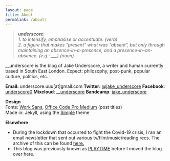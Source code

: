 ```yaml
---
layout: page
title: About
permalink: /about/
---
```


>**_underscore_**:  
*1. to intensify, emphasise or accentuate. (verb)*    
*2. a figure that makes "present" what was "absent", but only through maintaining an absence-in-a-presence, and a presence-in-an-absence. (e.g.: ___) (noun)*

\__underscore is the blog of Jake Underscore, a writer and human currently based in South East London. Expect: philosophy, post-punk, popular culture, politics, etc.

**Email:** underscore.uuu[at]gmail.com
**Twitter:** [@jake_underscore](https://twitter.com/jake_underscore)
**Facebook**: [underscore0](https://www.facebook.com/underscore0)
**Mixcloud**: [\__underscore](https://www.mixcloud.com/jake_underscore/)
**Bandcamp**: [jake_underscore](https://bandcamp.com/jake_underscore/)

**Design**  
Fonts: [Work Sans](https://fonts.google.com/specimen/Work+Sans), [Office Code Pro Medium](https://github.com/nathco/Office-Code-Pro) (post titles)  
Made in: Jekyll, using the [Simple](https://github.com/wild-flame/jekyll-simple) theme

**Elsewhere**
* During the lockdown that occurred to fight the Covid-19 crisis, I ran an email newsletter that sent out various tv/film/music/reading recs. The archive of this can be found [here.](https://playtime.substack.com/)
* This blog was previously known as [PLAYTIME](https://play--time.blogspot.com/) before I moved the blog over here.
